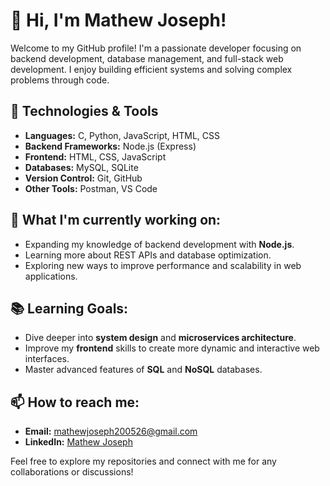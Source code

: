 # 👋 Hi, I'm Mathew Joseph!

Welcome to my GitHub profile! I'm a passionate developer focusing on backend development, database management, and full-stack web development. I enjoy building efficient systems and solving complex problems through code.

## 🔧 Technologies & Tools

- **Languages:** C, Python, JavaScript, HTML, CSS
- **Backend Frameworks:** Node.js (Express)
- **Frontend:** HTML, CSS, JavaScript
- **Databases:** MySQL, SQLite
- **Version Control:** Git, GitHub
- **Other Tools:** Postman, VS Code

## 🌱 What I'm currently working on:
- Expanding my knowledge of backend development with **Node.js**.
- Learning more about REST APIs and database optimization.
- Exploring new ways to improve performance and scalability in web applications.

## 📚 Learning Goals:
- Dive deeper into **system design** and **microservices architecture**.
- Improve my **frontend** skills to create more dynamic and interactive web interfaces.
- Master advanced features of **SQL** and **NoSQL** databases.

## 📫 How to reach me:
- **Email:** mathewjoseph200526@gmail.com
- **LinkedIn:** [Mathew Joseph](https://www.linkedin.com/in/mathew-joseph-9b2a12276?utm_source=share&utm_campaign=share_via&utm_content=profile&utm_medium=ios_app)

Feel free to explore my repositories and connect with me for any collaborations or discussions!
